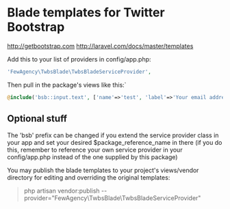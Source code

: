 # Blade templates for Twitter Bootstrap
http://getbootstrap.com
http://laravel.com/docs/master/templates

Add this to your list of providers in config/app.php:
```php
'FewAgency\TwbsBlade\TwbsBladeServiceProvider',
```

Then pull in the package's views like this:`
```php
@include('bsb::input.text', ['name'=>'test', 'label'=>'Your email address'])
```

## Optional stuff
The 'bsb' prefix can be changed if you extend the service provider class in your app and set your desired $package_reference_name in there
(if you do this, remember to reference your own service provider in your config/app.php instead of the one supplied by this package)

You may publish the blade templates to your project's views/vendor directory for editing and overriding the original templates:
> php artisan vendor:publish --provider="FewAgency\TwbsBlade\TwbsBladeServiceProvider"
